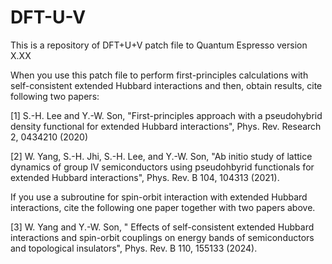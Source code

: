 # DFT-U-V

This is a repository of DFT+U+V patch file to Quantum Espresso version X.XX

When you use this patch file to perform first-principles calculations with self-consistent extended Hubbard interactions and then, obtain results, cite following two papers:

[1] S.-H. Lee and Y.-W. Son, "First-principles approach with a pseudohybrid density functional for extended Hubbard interactions", Phys. Rev. Research 2, 0434210 (2020)

[2] W. Yang, S.-H. Jhi, S.-H. Lee, and Y.-W. Son, "Ab initio study of lattice dynamics of group IV semiconductors using pseudohbyrid functionals for extended Hubbard interactions", Phys. Rev. B 104, 104313 (2021).

If you use a subroutine for spin-orbit interaction with extended Hubbard interactions, cite the following one paper together with two papers above. 

[3] W. Yang and Y.-W. Son, " Effects of self-consistent extended Hubbard interactions and spin-orbit couplings on energy bands of semiconductors and topological insulators", Phys. Rev. B 110, 155133 (2024).
